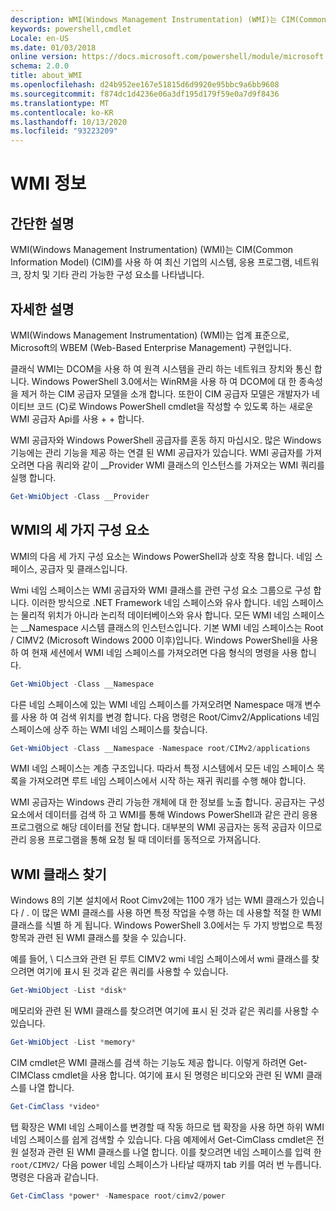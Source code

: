 ```yaml
---
description: WMI(Windows Management Instrumentation) (WMI)는 CIM(Common Information Model) (CIM)를 사용 하 여 최신 기업의 시스템, 응용 프로그램, 네트워크, 장치 및 기타 관리 가능한 구성 요소를 나타냅니다.
keywords: powershell,cmdlet
Locale: en-US
ms.date: 01/03/2018
online version: https://docs.microsoft.com/powershell/module/microsoft.powershell.core/about/about_wmi?view=powershell-5.1&WT.mc_id=ps-gethelp
schema: 2.0.0
title: about_WMI
ms.openlocfilehash: d24b952ee167e51815d6d9920e95bbc9a6bb9608
ms.sourcegitcommit: f874dc1d4236e06a3df195d179f59e0a7d9f8436
ms.translationtype: MT
ms.contentlocale: ko-KR
ms.lasthandoff: 10/13/2020
ms.locfileid: "93223209"
---
```

# <a name="about-wmi"></a>WMI 정보

## <a name="short-description"></a>간단한 설명

WMI(Windows Management Instrumentation) (WMI)는 CIM(Common Information Model) (CIM)를 사용 하 여 최신 기업의 시스템, 응용 프로그램, 네트워크, 장치 및 기타 관리 가능한 구성 요소를 나타냅니다.

## <a name="long-description"></a>자세한 설명

WMI(Windows Management Instrumentation) (WMI)는 업계 표준으로, Microsoft의 WBEM (Web-Based Enterprise Management) 구현입니다.

클래식 WMI는 DCOM을 사용 하 여 원격 시스템을 관리 하는 네트워크 장치와 통신 합니다. Windows PowerShell 3.0에서는 WinRM을 사용 하 여 DCOM에 대 한 종속성을 제거 하는 CIM 공급자 모델을 소개 합니다. 또한이 CIM 공급자 모델은 개발자가 네이티브 코드 (C)로 Windows PowerShell cmdlet을 작성할 수 있도록 하는 새로운 WMI 공급자 Api를 사용 \+ \+ 합니다.

WMI 공급자와 Windows PowerShell 공급자를 혼동 하지 마십시오. 많은 Windows 기능에는 관리 기능을 제공 하는 연결 된 WMI 공급자가 있습니다. WMI 공급자를 가져오려면 다음 쿼리와 같이 __Provider WMI 클래스의 인스턴스를 가져오는 WMI 쿼리를 실행 합니다.

```powershell
Get-WmiObject -Class __Provider
```

## <a name="three-components-of-wmi"></a>WMI의 세 가지 구성 요소

WMI의 다음 세 가지 구성 요소는 Windows PowerShell과 상호 작용 합니다. 네임 스페이스, 공급자 및 클래스입니다.

Wmi 네임 스페이스는 WMI 공급자와 WMI 클래스를 관련 구성 요소 그룹으로 구성 합니다. 이러한 방식으로 .NET Framework 네임 스페이스와 유사 합니다.
네임 스페이스는 물리적 위치가 아니라 논리적 데이터베이스와 유사 합니다.
모든 WMI 네임 스페이스는 __Namespace 시스템 클래스의 인스턴스입니다. 기본 WMI 네임 스페이스는 Root \/ CIMV2 (Microsoft Windows 2000 이후)입니다. Windows PowerShell을 사용 하 여 현재 세션에서 WMI 네임 스페이스를 가져오려면 다음 형식의 명령을 사용 합니다.

```powershell
Get-WmiObject -Class __Namespace
```

다른 네임 스페이스에 있는 WMI 네임 스페이스를 가져오려면 Namespace 매개 변수를 사용 하 여 검색 위치를 변경 합니다. 다음 명령은 Root/Cimv2/Applications 네임 스페이스에 상주 하는 WMI 네임 스페이스를 찾습니다.

```powershell
Get-WmiObject -Class __Namespace -Namespace root/CIMv2/applications
```

WMI 네임 스페이스는 계층 구조입니다. 따라서 특정 시스템에서 모든 네임 스페이스 목록을 가져오려면 루트 네임 스페이스에서 시작 하는 재귀 쿼리를 수행 해야 합니다.

WMI 공급자는 Windows 관리 가능한 개체에 대 한 정보를 노출 합니다. 공급자는 구성 요소에서 데이터를 검색 하 고 WMI를 통해 Windows PowerShell과 같은 관리 응용 프로그램으로 해당 데이터를 전달 합니다. 대부분의 WMI 공급자는 동적 공급자 이므로 관리 응용 프로그램을 통해 요청 될 때 데이터를 동적으로 가져옵니다.

## <a name="finding-wmi-classes"></a>WMI 클래스 찾기

Windows 8의 기본 설치에서 Root Cimv2에는 1100 개가 넘는 WMI 클래스가 있습니다 \/ . 이 많은 WMI 클래스를 사용 하면 특정 작업을 수행 하는 데 사용할 적절 한 WMI 클래스를 식별 하 게 됩니다. Windows PowerShell 3.0에서는 두 가지 방법으로 특정 항목과 관련 된 WMI 클래스를 찾을 수 있습니다.

예를 들어, \\ 디스크와 관련 된 루트 CIMV2 wmi 네임 스페이스에서 wmi 클래스를 찾으려면 여기에 표시 된 것과 같은 쿼리를 사용할 수 있습니다.

```powershell
Get-WmiObject -List *disk*
```

메모리와 관련 된 WMI 클래스를 찾으려면 여기에 표시 된 것과 같은 쿼리를 사용할 수 있습니다.

```powershell
Get-WmiObject -List *memory*
```

CIM cmdlet은 WMI 클래스를 검색 하는 기능도 제공 합니다. 이렇게 하려면 Get-CIMClass cmdlet을 사용 합니다. 여기에 표시 된 명령은 비디오와 관련 된 WMI 클래스를 나열 합니다.

```powershell
Get-CimClass *video*
```

탭 확장은 WMI 네임 스페이스를 변경할 때 작동 하므로 탭 확장을 사용 하면 하위 WMI 네임 스페이스를 쉽게 검색할 수 있습니다. 다음 예제에서 Get-CimClass cmdlet은 전원 설정과 관련 된 WMI 클래스를 나열 합니다.
이를 찾으려면 네임 스페이스를 입력 한 `root/CIMV2/` 다음 power 네임 스페이스가 나타날 때까지 tab 키를 여러 번 누릅니다. 명령은 다음과 같습니다.

```powershell
Get-CimClass *power* -Namespace root/cimv2/power
```
